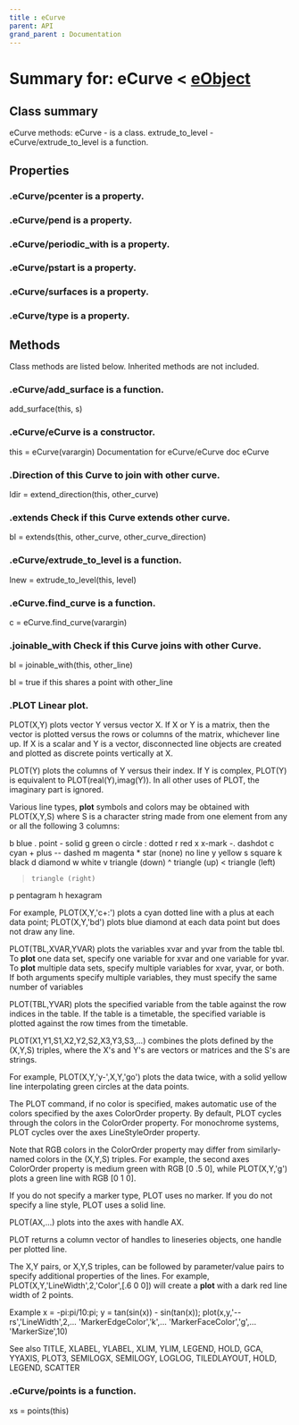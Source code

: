 ```yaml
---
title : eCurve
parent: API
grand_parent : Documentation
---
```

# Summary for: **eCurve**  < [eObject](eObject.html)

## Class summary

eCurve methods:
eCurve - is a class.
extrude_to_level - eCurve/extrude_to_level is a function.

## Properties

### .eCurve/**pcenter** is a property.

### .eCurve/**pend** is a property.

### .eCurve/**periodic_with** is a property.

### .eCurve/**pstart** is a property.

### .eCurve/**surfaces** is a property.

### .eCurve/**type** is a property.


## Methods

Class methods are listed below. Inherited methods are not included.

### .eCurve/**add_surface** is a function.
add_surface(this, s)

### .**eCurve**/eCurve is a constructor.
this = eCurve(varargin)
Documentation for eCurve/eCurve
doc eCurve

### .Direction of this Curve to join with other curve.

ldir = extend_direction(this, other_curve)

### .**extends** Check if this Curve **extends** other curve.

bl = extends(this, other_curve, other_curve_direction)

### .eCurve/**extrude_to_level** is a function.
lnew = extrude_to_level(this, level)

### .eCurve.**find_curve** is a function.
c = eCurve.find_curve(varargin)

### .**joinable_with** Check if this Curve joins with other Curve.

bl = joinable_with(this, other_line)

bl = true if this shares a point with other_line

### .PLOT   Linear **plot**.
PLOT(X,Y) plots vector Y versus vector X. If X or Y is a matrix,
then the vector is plotted versus the rows or columns of the matrix,
whichever line up.  If X is a scalar and Y is a vector, disconnected
line objects are created and plotted as discrete points vertically at
X.

PLOT(Y) plots the columns of Y versus their index.
If Y is complex, PLOT(Y) is equivalent to PLOT(real(Y),imag(Y)).
In all other uses of PLOT, the imaginary part is ignored.

Various line types, **plot** symbols and colors may be obtained with
PLOT(X,Y,S) where S is a character string made from one element
from any or all the following 3 columns:

b     blue          .     point              -     solid
g     green         o     circle             :     dotted
r     red           x     x-mark             -.    dashdot
c     cyan          +     plus               --    dashed
m     magenta       *     star             (none)  no line
y     yellow        s     square
k     black         d     diamond
w     white         v     triangle (down)
^     triangle (up)
<     triangle (left)
>     triangle (right)
p     pentagram
h     hexagram

For example, PLOT(X,Y,'c+:') plots a cyan dotted line with a plus
at each data point; PLOT(X,Y,'bd') plots blue diamond at each data
point but does not draw any line.

PLOT(TBL,XVAR,YVAR) plots the variables xvar and yvar from the table
tbl. To **plot** one data set, specify one variable for xvar and one
variable for yvar. To **plot** multiple data sets, specify multiple
variables for xvar, yvar, or both. If both arguments specify multiple
variables, they must specify the same number of variables

PLOT(TBL,YVAR) plots the specified variable from the table against the
row indices in the table. If the table is a timetable, the specified
variable is plotted against the row times from the timetable.

PLOT(X1,Y1,S1,X2,Y2,S2,X3,Y3,S3,...) combines the plots defined by
the (X,Y,S) triples, where the X's and Y's are vectors or matrices
and the S's are strings.

For example, PLOT(X,Y,'y-',X,Y,'go') plots the data twice, with a
solid yellow line interpolating green circles at the data points.

The PLOT command, if no color is specified, makes automatic use of
the colors specified by the axes ColorOrder property.  By default,
PLOT cycles through the colors in the ColorOrder property.  For
monochrome systems, PLOT cycles over the axes LineStyleOrder property.

Note that RGB colors in the ColorOrder property may differ from
similarly-named colors in the (X,Y,S) triples.  For example, the
second axes ColorOrder property is medium green with RGB [0 .5 0],
while PLOT(X,Y,'g') plots a green line with RGB [0 1 0].

If you do not specify a marker type, PLOT uses no marker.
If you do not specify a line style, PLOT uses a solid line.

PLOT(AX,...) plots into the axes with handle AX.

PLOT returns a column vector of handles to lineseries objects, one
handle per plotted line.

The X,Y pairs, or X,Y,S triples, can be followed by
parameter/value pairs to specify additional properties
of the lines. For example, PLOT(X,Y,'LineWidth',2,'Color',[.6 0 0])
will create a **plot** with a dark red line width of 2 points.

Example
x = -pi:pi/10:pi;
y = tan(sin(x)) - sin(tan(x));
plot(x,y,'--rs','LineWidth',2,...
'MarkerEdgeColor','k',...
'MarkerFaceColor','g',...
'MarkerSize',10)

See also TITLE, XLABEL, YLABEL, XLIM, YLIM, LEGEND, HOLD, GCA, YYAXIS,
PLOT3, SEMILOGX, SEMILOGY, LOGLOG, TILEDLAYOUT, HOLD, LEGEND, SCATTER

### .eCurve/**points** is a function.
xs = points(this)


